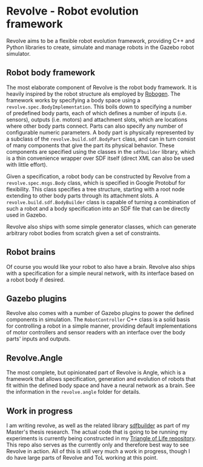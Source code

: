 # Revolve - Robot evolution framework
Revolve aims to be a flexible robot evolution framework, providing C++ and Python libraries to create,
simulate and manage robots in the Gazebo robot simulator.

## Robot body framework
The most elaborate component of Revolve is the robot body framework. It is heavily inspired by the
robot structure als employed by [Robogen](http://www.robogen.org). The framework works by specifying 
a body space using a `revolve.spec.BodyImplementation`. This boils down to specifying a number of predefined
 body parts, each of which defines a number of inputs 
(i.e. sensors), outputs (i.e. motors) and attachment slots, which are locations where other
body parts connect. Parts can also specify any number of configurable numeric parameters.
A body part is physically represented by a subclass of the `revolve.build.sdf.BodyPart` class, 
and can in turn consist of many components that give
the part its physical behavior. These components are specified using the classes in the `sdfbuilder`
library, which is a thin convenience wrapper over SDF itself (direct XML can also be used with little effort).

Given a specification, a robot body can be constructed by Revolve from a `revolve.spec.msgs.Body` class,
which is specified in Google Protobuf for flexibility. This class specifies a tree structure, starting
with a root node extending to other body parts through its attachment slots.  A `revolve.build.sdf.BodyBuilder`
class is capable of turning a combination of such a robot and a body specification into an SDF file
that can be directly used in Gazebo.

Revolve also ships with some simple generator classes, which can generate arbitrary robot bodies from scratch
given a set of constraints.

## Robot brains
Of course you would like your robot to also have a brain. Revolve also ships with a specification for a simple
neural network, with its interface based on a robot body if desired.
 
## Gazebo plugins
Revolve also comes with a number of Gazebo plugins to power the defined components in simulation. The `RobotController`
C++ class is a solid basis for controlling a robot in a simple manner, providing default implementations of
 motor controllers and sensor readers with an interface over the body parts' inputs and outputs.
 
## Revolve.Angle
The most complete, but opinionated part of Revolve is Angle, which is a framework that allows specification, generation
and evolution of robots that fit within the defined body space and have a neural network as a brain. See the information
in the `revolve.angle` folder for details.
 
## Work in progress
I am writing revolve, as well as the related library [sdfbuilder](https://github.com/ElteHupkes/sdfbuilder) as part
of my Master's thesis research. The actual code that is going to be running my experiments is currently being
constructed in my [Triangle of Life repository](https://github.com/ElteHupkes/tol-revolve). This repo also serves
as the currently only and therefore best way to see Revolve in action. All of this is still very much a work in
progress, though I do have large parts of Revolve and ToL working at this point.